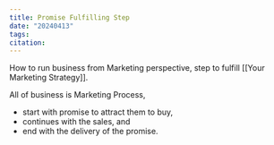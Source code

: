 ```yaml
---
title: Promise Fulfilling Step
date: "20240413"
tags: 
citation:
---
```

How to run business from Marketing perspective, step to fulfill [[Your Marketing Strategy]].

All of business is Marketing Process, 
- start with promise to attract them to buy, 
- continues with the sales, and 
- end with the delivery of the promise. 

